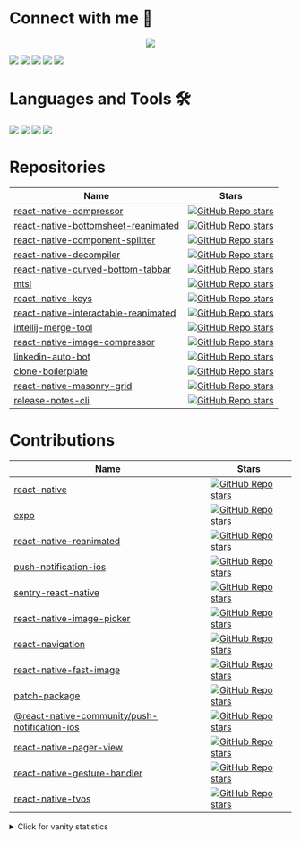 # Connect with me :speech_balloon:

<p align="center">
<a href="https://stackoverflow.com/users/8079868/muhammad-numan"><img src="https://github-readme-stackoverflow.vercel.app/?userID=8079868" /></a>
</p>

  [<img src="https://img.shields.io/badge/linkedin-%230077B5.svg?&style=for-the-badge&logo=linkedin&logoColor=white">](https://www.linkedin.com/in/nomi9995) [<img src="https://img.shields.io/website?label=numan.dev&style=for-the-badge&logo=google%20chrome&url=https://numan.dev">](https://numan.dev) [<img src="https://img.shields.io/badge/YouTube-%23FF0000.svg?style=for-the-badge&logo=YouTube&logoColor=white">](https://www.youtube.com/channel/UCYCUspfN7ZevgCj3W5GlFAw) [<img src="https://img.shields.io/badge/Instagram-%23E4405F.svg?style=for-the-badge&logo=Instagram&logoColor=white">](https://www.instagram.com/numan.dev1/) [<img src="https://img.shields.io/badge/muhammadnuman70@gmail.com-red?style=for-the-badge&logo=Gmail&logoColor=white&link=mailto:muhammadnuman70@gmail.com">](mailto:muhammadnuman70@gmail.com)

# Languages and Tools 🛠
  <div display="flex">
    <img src="https://img.shields.io/badge/javascript%20-%23F7DF1E.svg?&style=for-the-badge&logo=javascript&logoColor=black">
    <img src="https://img.shields.io/badge/typescript%20-%23007ACC.svg?&style=for-the-badge&logo=typescript&logoColor=white">
    <img src="https://img.shields.io/badge/react/react%20native%20-%2361DAFB.svg?&style=for-the-badge&logo=react&logoColor=white">
    <img src="https://img.shields.io/badge/Node.js-43853D.svg?&style=for-the-badge&logo=node.js&logoColor=white">
  </div>

# Repositories

| Name                                                                                                               | Stars                                                                                                                                                                                                                                                                            |
| ------------------------------------------------------------------------------------------------------------------ | -------------------------------------------------------------------------------------------------------------------------------------------------------------------------------------------------------------------------------------------------------------------------------- |
| [react-native-compressor](https://github.com/Shobbak/react-native-compressor)                            | [![GitHub Repo stars](https://img.shields.io/github/stars/Shobbak/react-native-compressor?color=black&label=%F0%9F%8C%9F&style=for-the-badge)](https://github.com/Shobbak/react-native-compressor)       
| [react-native-bottomsheet-reanimated](https://github.com/nomi9995/react-native-bottomsheet-reanimated)   | [![GitHub Repo stars](https://img.shields.io/github/stars/nomi9995/react-native-bottomsheet-reanimated?color=black&label=%F0%9F%8C%9F&style=for-the-badge)](https://github.com/nomi9995/react-native-bottomsheet-reanimated)   |                      |
| [react-native-component-splitter](https://github.com/nomi9995/react-native-component-splitter)           | [![GitHub Repo stars](https://img.shields.io/github/stars/nomi9995/react-native-component-splitter?color=black&label=%F0%9F%8C%9F&style=for-the-badge)](https://github.com/nomi9995/react-native-component-splitter)           |
| [react-native-decompiler](https://github.com/nomi9995/react-native-decompiler)                           | [![GitHub Repo stars](https://img.shields.io/github/stars/nomi9995/react-native-decompiler?color=black&label=%F0%9F%8C%9F&style=for-the-badge)](https://github.com/nomi9995/react-native-decompiler)                           | .   |
| [react-native-curved-bottom-tabbar](https://github.com/nomi9995/react-native-curved-bottom-tabbar)       | [![GitHub Repo stars](https://img.shields.io/github/stars/nomi9995/react-native-curved-bottom-tabbar?color=black&label=%F0%9F%8C%9F&style=for-the-badge)](https://github.com/nomi9995/react-native-curved-bottom-tabbar)       | .   |
| [mtsl](https://github.com/nomi9995/mtsl)                                                                 | [![GitHub Repo stars](https://img.shields.io/github/stars/nomi9995/mtsl?color=black&label=%F0%9F%8C%9F&style=for-the-badge)](https://github.com/nomi9995/mtsl)                                                                 |
| [react-native-keys](https://github.com/nomi9995/react-native-keys)                                       | [![GitHub Repo stars](https://img.shields.io/github/stars/nomi9995/react-native-keys?color=black&label=%F0%9F%8C%9F&style=for-the-badge)](https://github.com/nomi9995/react-native-keys)                                       |
| [react-native-interactable-reanimated](https://github.com/nomi9995/react-native-interactable-reanimated) | [![GitHub Repo stars](https://img.shields.io/github/stars/nomi9995/react-native-interactable-reanimated?color=black&label=%F0%9F%8C%9F&style=for-the-badge)](https://github.com/nomi9995/react-native-interactable-reanimated) |
| [intellij-merge-tool](https://github.com/nomi9995/intellij-merge-tool)                                   | [![GitHub Repo stars](https://img.shields.io/github/stars/nomi9995/intellij-merge-tool?color=black&label=%F0%9F%8C%9F&style=for-the-badge)](https://github.com/nomi9995/intellij-merge-tool)                                   |
| [react-native-image-compressor](https://github.com/nomi9995/react-native-image-compressor)               | [![GitHub Repo stars](https://img.shields.io/github/stars/nomi9995/react-native-image-compressor?color=black&label=%F0%9F%8C%9F&style=for-the-badge)](https://github.com/nomi9995/react-native-image-compressor)               |
| [linkedin-auto-bot](https://github.com/nomi9995/linkedin-auto-bot)                                       | [![GitHub Repo stars](https://img.shields.io/github/stars/nomi9995/linkedin-auto-bot?color=black&label=%F0%9F%8C%9F&style=for-the-badge)](https://github.com/nomi9995/linkedin-auto-bot)                                       |
| [clone-boilerplate](https://github.com/nomi9995/clone-boilerplate)                                       | [![GitHub Repo stars](https://img.shields.io/github/stars/nomi9995/clone-boilerplate?color=black&label=%F0%9F%8C%9F&style=for-the-badge)](https://github.com/nomi9995/clone-boilerplate)  
| [react-native-masonry-grid ](https://github.com/nomi9995/react-native-masonry-grid )                                       | [![GitHub Repo stars](https://img.shields.io/github/stars/nomi9995/react-native-masonry-grid?color=black&label=%F0%9F%8C%9F&style=for-the-badge)](https://github.com/nomi9995/react-native-masonry-grid)                                       |
| [release-notes-cli ](https://github.com/nomi9995/release-notes-cli )                                       | [![GitHub Repo stars](https://img.shields.io/github/stars/nomi9995/release-notes-cli?color=black&label=%F0%9F%8C%9F&style=for-the-badge)](https://github.com/nomi9995/release-notes-cli)                                       |

# Contributions

| Name                                                                                                               | Stars                                                                                                                                                                                                                                                                            |
| ------------------------------------------------------------------------------------------------------------------ | -------------------------------------------------------------------------------------------------------------------------------------------------------------------------------------------------------------------------------------------------------------------------------- |
| [react-native](https://github.com/facebook/react-native/commits?author=nomi9995)                                   | [![GitHub Repo stars](https://img.shields.io/github/stars/facebook/react-native?color=black&label=Open%20Contributions%20%F0%9F%8C%9F&style=for-the-badge)](https://github.com/facebook/react-native/commits?author=nomi9995)                                                    |
| [expo](https://github.com/expo/expo/commits?author=nomi9995)                                                       | [![GitHub Repo stars](https://img.shields.io/github/stars/expo/expo?color=black&label=Open%20Contributions%20%F0%9F%8C%9F&style=for-the-badge)](https://github.com/expo/expo/commits?author=nomi9995)                                                                            |
| [react-native-reanimated](https://github.com/software-mansion/react-native-reanimated/commits?author=nomi9995)     | [![GitHub Repo stars](https://img.shields.io/github/stars/software-mansion/react-native-reanimated?color=black&label=Open%20Contributions%20%F0%9F%8C%9F&style=for-the-badge)](https://github.com/software-mansion/react-native-reanimated/commits?author=nomi9995)              |
| [push-notification-ios](https://github.com/react-native-community/push-notification-ios/commits?author=nomi9995)   | [![GitHub Repo stars](https://img.shields.io/github/stars/react-native-community/push-notification-ios?color=black&label=Open%20Contributions%20%F0%9F%8C%9F&style=for-the-badge)](https://github.com/react-native-community/push-notification-ios/commits?author=nomi9995)      |
| [sentry-react-native](https://github.com/getsentry/sentry-react-native/commits?author=nomi9995)                    | [![GitHub Repo stars](https://img.shields.io/github/stars/getsentry/sentry-react-native?color=black&label=Open%20Contributions%20%F0%9F%8C%9F&style=for-the-badge)](https://github.com/getsentry/sentry-react-native/commits?author=nomi9995)                                    |
| [react-native-image-picker](https://github.com/react-native-image-picker/react-native-image-picker/pulls/nomi9995) | [![GitHub Repo stars](https://img.shields.io/github/stars/react-native-image-picker/react-native-image-picker?color=black&label=Open%20Contributions%20%F0%9F%8C%9F&style=for-the-badge)](https://github.com/react-native-image-picker/react-native-image-picker/pulls/nomi9995) |
| [react-navigation](https://github.com/react-navigation/react-navigation/pulls/nomi9995)                            | [![GitHub Repo stars](https://img.shields.io/github/stars/react-navigation/react-navigation?color=black&label=Open%20Contributions%20%F0%9F%8C%9F&style=for-the-badge)](https://github.com/react-navigation/react-navigation/pulls/nomi9995)                                     |
| [react-native-fast-image](https://github.com/DylanVann/react-native-fast-image/commits?author=nomi9995)                                   | [![GitHub Repo stars](https://img.shields.io/github/stars/DylanVann/react-native-fast-image?color=black&label=Open%20Contributions%20%F0%9F%8C%9F&style=for-the-badge)](https://github.com/DylanVann/react-native-fast-image/commits?author=nomi9995)                                                    |
| [patch-package](https://github.com/ds300/patch-package/commits?author=nomi9995)                                   | [![GitHub Repo stars](https://img.shields.io/github/stars/ds300/patch-package?color=black&label=Open%20Contributions%20%F0%9F%8C%9F&style=for-the-badge)](https://github.com/ds300/patch-package/commits?author=nomi9995)                                                    |
| [@react-native-community/push-notification-ios](https://github.com/react-native-push-notification/ios/commits?author=nomi9995)                                   | [![GitHub Repo stars](https://img.shields.io/github/stars/react-native-push-notification/ios?color=black&label=Open%20Contributions%20%F0%9F%8C%9F&style=for-the-badge)](https://github.com/react-native-push-notification/ios/commits?author=nomi9995)                                                    |
| [react-native-pager-view](https://github.com/callstack/react-native-pager-view/commits?author=nomi9995)                                   | [![GitHub Repo stars](https://img.shields.io/github/stars/callstack/react-native-pager-view?color=black&label=Open%20Contributions%20%F0%9F%8C%9F&style=for-the-badge)](https://github.com/callstack/react-native-pager-view/commits?author=nomi9995)     
| [react-native-gesture-handler](https://github.com/software-mansion/react-native-gesture-handler/commits?author=nomi9995)                                   | [![GitHub Repo stars](https://img.shields.io/github/stars/software-mansion/react-native-gesture-handler?color=black&label=Open%20Contributions%20%F0%9F%8C%9F&style=for-the-badge)](https://github.com/software-mansion/react-native-gesture-handler/commits?author=nomi9995)                                                    |
| [react-native-tvos](https://github.com/react-native-tvos/react-native-tvos/commits?author=nomi9995)                                   | [![GitHub Repo stars](https://img.shields.io/github/stars/react-native-tvos/react-native-tvos?color=black&label=Open%20Contributions%20%F0%9F%8C%9F&style=for-the-badge)](https://github.com/react-native-tvos/react-native-tvos/commits?author=nomi9995)                                                    |

<details>
<summary>Click for vanity statistics</summary>

![Numan's GitHub stats](https://github-readme-stats.vercel.app/api?username=nomi9995)

